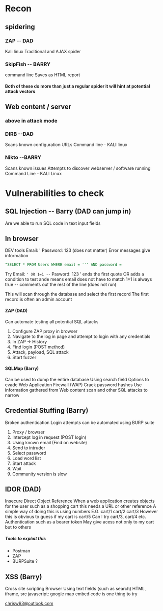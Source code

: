 # Recon
## spidering 
### ZAP -- DAD
Kali linux
Traditional and AJAX spider
### SkipFish -- BARRY
command line
Saves as HTML report
#### Both of these do more than just a regular spider it will hint at potential attack vectors
## Web content / server
### above in attack mode
### DIRB --DAD
Scans known configuration URLs
Command line - KALI linux
### Nikto --BARRY
Scans known issues
Attempts to discover webserver / software running
Command Line - KALI Linux

# Vulnerabilities to check
## SQL Injection -- Barry (DAD can jump in)
Are we able to run SQL code in text input fields
## In browser 
DEV tools
Email: '
Password: 123 (does not matter)
Error messages give information
```sql
"SELECT * FROM Users WHERE email = ''' AND password =
```

Try
Email: ```' OR 1=1 --```
Pasword: 123
' ends the first quote
OR adds a condition to test ande means email does not have to match
1=1 is always true
\-- comments out the rest of the line (does not run)

This will scan through the database and select the first record
The first record is often an admin account
#### ZAP (DAD)
Can automate testing all potential SQL attacks
1. Configure ZAP proxy in browser
2. Navigate to the log in page and attempt to login with any credentials
3. In ZAP -> History
4. Find login (POST method)
5. Attack, payload, SQL attack
6. Start fuzzer
#### SQLMap (Barry)
Can be used to dump the entire database
Using search field
Options to evade Web Application Firewall (WAP)
Crack password hashes
Use information gathered from Web content scan and other SQL attacks to narrow

## Credential Stuffing (Barry)
Broken authentication
Login attempts can be automated using BURP suite
1. Proxy / browser
2. Intercept log in request (POST login)
3. Using known email (Find on website)
4. Send to intruder
5. Select password
6. Load word list
7. Start attack
8. Wait
9. Community version is slow
## IDOR (DAD)
Insecure Direct Object Reference
When a web application creates objects for the user such as a shopping cart this needs a URL or other reference
A simple way of doing this is using numbers
E.G. 
cart/1
cart/2
cart/3
However this is obvious to guess if my cart is cart/5
Can I try cart/3, cart/4 etc.
Authentication such as a bearer token
May give acess not only to my cart but to others
##### Tools to exploit this
- Postman
- ZAP
- BURPSuite ?
## XSS (Barry)
Cross site scripting
Browser
Using text fields (such as search)
HTML, iframe, src javascript:
google map embed code is one thing to try

chrisw93@outlook.com